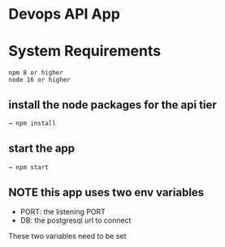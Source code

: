 # Devops API App

# System Requirements

```
npm 8 or higher
node 16 or higher
```

## install the node packages for the api tier

```sh
→ npm install
```

## start the app

```sh
→ npm start
```

## NOTE this app uses two env variables

- PORT: the listening PORT
- DB: the postgresql url to connect

These two variables need to be set
